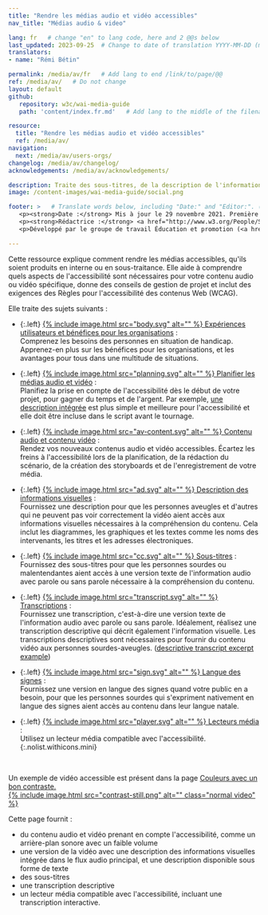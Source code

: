 ```yaml
---
title: "Rendre les médias audio et vidéo accessibles"
nav_title: "Médias audio & video"

lang: fr   # change "en" to lang code, here and 2 @@s below
last_updated: 2023-09-25  # Change to date of translation YYYY-MM-DD (month in middle)
translators:
- name: "Rémi Bétin"

permalink: /media/av/fr   # Add lang to end /link/to/page/@@
ref: /media/av/   # Do not change
layout: default
github:
   repository: w3c/wai-media-guide
   path: 'content/index.fr.md'   # Add lang to the middle of the filename, e.g., index.@@.md

resource:
  title: "Rendre les médias audio et vidéo accessibles"
  ref: /media/av/
navigation:
  next: /media/av/users-orgs/
changelog: /media/av/changelog/
acknowledgements: /media/av/acknowledgements/

description: Traite des sous-titres, de la description de l'information visuelle (audio-description, vidéo-description, vidéo décrite) des lecteurs de média and d'autres exigences d'accessibilités.
image: /content-images/wai-media-guide/social.png

footer: >   # Translate words below, including "Date:" and "Editor:". (Do not update the date.)
   <p><strong>Date :</strong> Mis à jour le 29 novembre 2021. Première publication septembre 2019. CHANGELOG.</p>
   <p><strong>Rédactrice :</strong> <a href="http://www.w3.org/People/Shawn">Shawn Lawton Henry</a>. ACKNOWLEDGEMENTS liste les contributeurs et les crédits.</p>
   <p>Développé par le groupe de travail Éducation et promotion (<a href="http://www.w3.org/WAI/EO/">EOWG</a>). Rédigé initialement dans le cadre du projet <a href="https://www.w3.org/WAI/WCAGTA/">WCAG TA</a> financé par le <abbr title="United States">U.S.</abbr> Access Board. Révisé dans le cadre du projet <a href="https://www.w3.org/WAI/expand-access/">WAI Expanding Access</a> financé par la fondation Ford.</p>

---
```


Cette ressource explique comment rendre les médias accessibles, qu'ils soient produits en interne ou en sous-traitance. Elle aide à comprendre quels aspects de l'accessibilité sont nécessaires pour votre contenu audio ou vidéo spécifique, donne des conseils de gestion de projet et inclut des exigences des Règles pour l'accessibilité des contenus Web (WCAG).

Elle traite des sujets suivants :

* {:.left} [{% include image.html src="body.svg" alt="" %} Expériences utilisateurs et bénéfices pour les organisations](/media/av/users-orgs/) :<br>Comprenez les besoins des personnes en situation de handicap. Apprenez-en plus sur les bénéfices pour les organisations, et les avantages pour tous dans une multitude de situations.

* {:.left} [{% include image.html src="planning.svg" alt="" %} Planifier les médias audio et vidéo](/media/av/planning/) :<br>Planifiez la prise en compte de l'accessibilité dès le début de votre projet, pour gagner du temps et de l'argent. Par exemple, [une description intégrée](/media/av/av-content/#integrate-description) est plus simple et meilleure pour l'accessibilité et elle doit être incluse dans le script avant le tournage.

* {:.left} [{% include image.html src="av-content.svg" alt="" %} Contenu audio et contenu vidéo](/media/av/av-content/) :<br>Rendez vos nouveaux contenus audio et vidéo accessibles. Écartez les freins à l'accessibilité lors de la planification, de la rédaction du scénario, de la création des storyboards et de l'enregistrement de votre média.

* {:.left} [{% include image.html src="ad.svg" alt="" %} Description des informations visuelles](/media/av/description/) :<br>Fournissez une description pour que les personnes aveugles et d'autres qui ne peuvent pas voir correctement la vidéo aient accès aux informations visuelles nécessaires à la compréhension du contenu. Cela inclut les diagrammes, les graphiques et les textes comme les noms des intervenants, les titres et les adresses électroniques.

* {:.left} [{% include image.html src="cc.svg" alt="" %} Sous-titres](/media/av/captions/) :<br>Fournissez des sous-titres pour que les personnes sourdes ou malentendantes aient accès à une version texte de l'information audio avec parole ou sans parole nécessaire à la compréhension du contenu.

* {:.left} [{% include image.html src="transcript.svg" alt="" %} Transcriptions](/media/av/transcripts/) :<br>Fournissez une transcription, c'est-à-dire une version texte de l'information audio avec parole ou sans parole. Idéalement, réalisez une transcription descriptive qui décrit également l'information visuelle. Les transcriptions descriptives sont nécessaires pour fournir du contenu vidéo aux personnes sourdes-aveugles. ([descriptive transcript excerpt example](/WAI/media/av/transcripts/#descriptive))

* {:.left} [{% include image.html src="sign.svg" alt="" %} Langue des signes](/media/av/sign-languages/) :<br>Fournissez une version en langue des signes quand votre public en a besoin, pour que les personnes sourdes qui s'expriment nativement en langue des signes aient accès au contenu dans leur langue natale.

* {:.left} [{% include image.html src="player.svg" alt="" %} Lecteurs média](/media/av/player/) : <br>Utilisez un lecteur média compatible avec l'accessibilité.
{:.nolist.withicons.mini}

<br>

Un exemple de vidéo accessible est présent dans la page [Couleurs avec un bon contraste.<br>
{% include image.html src="contrast-still.png" alt="" class="normal video" %}](/perspective-videos/contrast/)

Cette page fournit :
* du contenu audio et vidéo prenant en compte l'accessibilité, comme un arrière-plan sonore avec un faible volume
* une version de la vidéo avec une description des informations visuelles intégrée dans le flux audio principal, et une description disponible sous forme de texte
* des sous-titres
* une transcription descriptive
* un lecteur média compatible avec l'accessibilité, incluant une transcription interactive.
